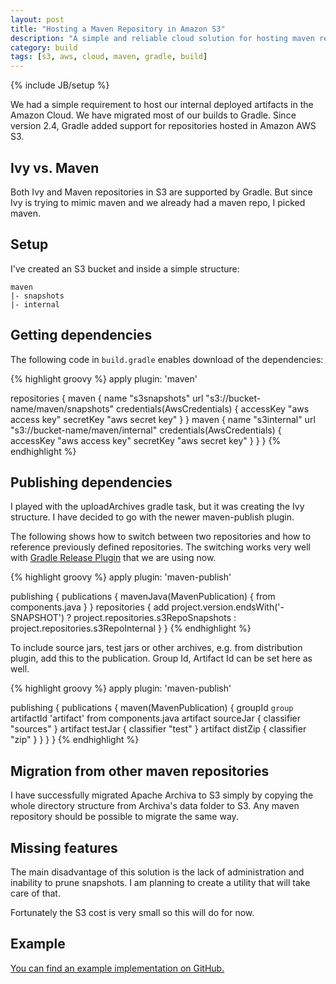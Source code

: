 ```yaml
---
layout: post
title: "Hosting a Maven Repository in Amazon S3"
description: "A simple and reliable cloud solution for hosting maven repository"
category: build
tags: [s3, aws, cloud, maven, gradle, build]
---
```

{% include JB/setup %}

We had a simple requirement to host our internal deployed artifacts in the Amazon Cloud. We have migrated most of our builds to Gradle. Since version 2.4, Gradle added support for repositories hosted in Amazon AWS S3.

## Ivy vs. Maven

Both Ivy and Maven repositories in S3 are supported by Gradle. But since Ivy is trying to mimic maven and we already had a maven repo, I picked maven. 

## Setup
 
I've created an S3 bucket and inside a simple structure:

    maven
    |- snapshots
    |- internal
    
## Getting dependencies

The following code in `build.gradle` enables download of the dependencies: 

{% highlight groovy %}
apply plugin: 'maven'

repositories {
    maven {
        name "s3snapshots"
        url "s3://bucket-name/maven/snapshots"
        credentials(AwsCredentials) {
            accessKey "aws access key"
            secretKey "aws secret key"
        }
    }
    maven {
        name "s3internal"
        url "s3://bucket-name/maven/internal"
        credentials(AwsCredentials) {
            accessKey "aws access key"
            secretKey "aws secret key"
        }
    }
}
{% endhighlight %}

## Publishing dependencies

I played with the uploadArchives gradle task, but it was creating the Ivy structure. I have decided to go with the newer maven-publish plugin. 

The following shows how to switch between two repositories and how to reference previously defined repositories. The switching works very well
with [Gradle Release Plugin](https://github.com/researchgate/gradle-release) that we are using now.

{% highlight groovy %}
apply plugin: 'maven-publish'

publishing {
    publications {
        mavenJava(MavenPublication) {
            from components.java
        }
    }
    repositories {
        add project.version.endsWith('-SNAPSHOT') ? project.repositories.s3RepoSnapshots : project.repositories.s3RepoInternal
    }
}
{% endhighlight %}

To include source jars, test jars or other archives, e.g. from distribution plugin, add this to the publication. 
Group Id, Artifact Id can be set here as well. 

{% highlight groovy %}
apply plugin: 'maven-publish'

publishing {
    publications {
        maven(MavenPublication) {
            groupId `group`
            artifactId 'artifact'
            from components.java
            artifact sourceJar {
                classifier "sources"
            }
            artifact testJar {
                classifier "test"
            }
            artifact distZip {
                classifier "zip"
            }
        }
    }
}
{% endhighlight %}

## Migration from other maven repositories

I have successfully migrated Apache Archiva to S3 simply by copying the whole directory structure from Archiva's data 
folder to S3. Any maven repository should be possible to migrate the same way.

## Missing features

The main disadvantage of this solution is the lack of administration and inability to prune snapshots. I am planning to create a utility that will take care of that.

Fortunately the S3 cost is very small so this will do for now.

## Example

[You can find an example implementation on GitHub.](https://github.com/sm4/s3repo-demo)